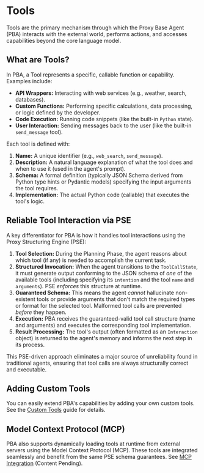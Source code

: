 # Tools

Tools are the primary mechanism through which the Proxy Base Agent (PBA) interacts with the external world, performs actions, and accesses capabilities beyond the core language model.

## What are Tools?

In PBA, a Tool represents a specific, callable function or capability. Examples include:

*   **API Wrappers:** Interacting with web services (e.g., weather, search, databases).
*   **Custom Functions:** Performing specific calculations, data processing, or logic defined by the developer.
*   **Code Execution:** Running code snippets (like the built-in `Python` state).
*   **User Interaction:** Sending messages back to the user (like the built-in `send_message` tool).

Each tool is defined with:

1.  **Name:** A unique identifier (e.g., `web_search`, `send_message`).
2.  **Description:** A natural language explanation of what the tool does and when to use it (used in the agent's prompt).
3.  **Schema:** A formal definition (typically JSON Schema derived from Python type hints or Pydantic models) specifying the input arguments the tool requires.
4.  **Implementation:** The actual Python code (callable) that executes the tool's logic.

## Reliable Tool Interaction via PSE

A key differentiator for PBA is how it handles tool interactions using the Proxy Structuring Engine (PSE):

1.  **Tool Selection:** During the Planning Phase, the agent reasons about which tool (if any) is needed to accomplish the current task.
2.  **Structured Invocation:** When the agent transitions to the `ToolCallState`, it must generate output conforming to the JSON schema of *one* of the available tools (including specifying its `intention` and the tool `name` and `arguments`). PSE *enforces* this structure at runtime.
3.  **Guaranteed Schema:** This means the agent *cannot* hallucinate non-existent tools or provide arguments that don't match the required types or format for the selected tool. Malformed tool calls are prevented *before* they happen.
4.  **Execution:** PBA receives the guaranteed-valid tool call structure (name and arguments) and executes the corresponding tool implementation.
5.  **Result Processing:** The tool's output (often formatted as an `Interaction` object) is returned to the agent's memory and informs the next step in its process.

This PSE-driven approach eliminates a major source of unreliability found in traditional agents, ensuring that tool calls are always structurally correct and executable.

## Adding Custom Tools

You can easily extend PBA's capabilities by adding your own custom tools. See the [Custom Tools](../extending/custom-tools.md) guide for details.

## Model Context Protocol (MCP)

PBA also supports dynamically loading tools at runtime from external servers using the Model Context Protocol (MCP). These tools are integrated seamlessly and benefit from the same PSE schema guarantees. See [MCP Integration](../extending/model-context-protocol.md) (Content Pending).